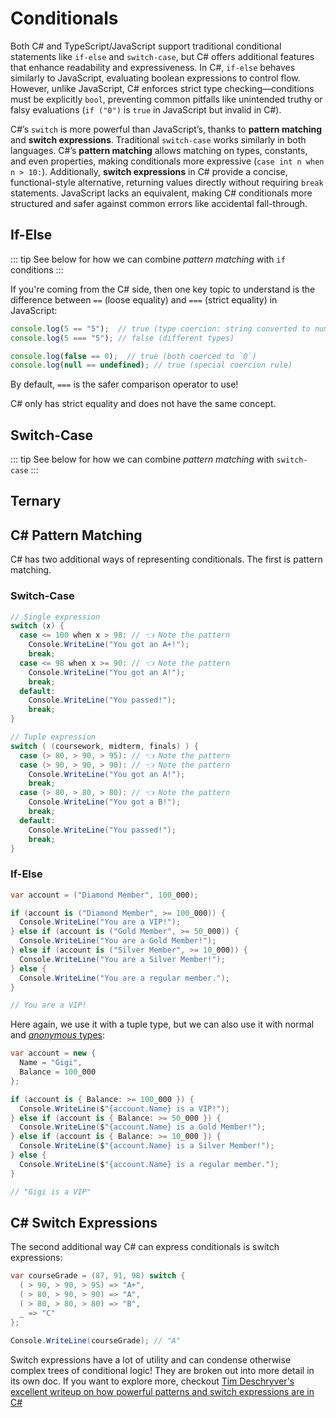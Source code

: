 # Conditionals

Both C# and TypeScript/JavaScript support traditional conditional statements like `if-else` and `switch-case`, but C# offers additional features that enhance readability and expressiveness. In C#, `if-else` behaves similarly to JavaScript, evaluating boolean expressions to control flow. However, unlike JavaScript, C# enforces strict type checking—conditions must be explicitly `bool`, preventing common pitfalls like unintended truthy or falsy evaluations (`if ("0")` is `true` in JavaScript but invalid in C#).

C#’s `switch` is more powerful than JavaScript’s, thanks to **pattern matching** and **switch expressions**. Traditional `switch-case` works similarly in both languages. C#’s **pattern matching** allows matching on types, constants, and even properties, making conditionals more expressive (`case int n when n > 10:`). Additionally, **switch expressions** in C# provide a concise, functional-style alternative, returning values directly without requiring `break` statements. JavaScript lacks an equivalent, making C# conditionals more structured and safer against common errors like accidental fall-through.

## If-Else

<CodeSplitter>
  <template #left>

```ts
if (x == 5) { /* ... */ }
if (x < 5) { /* ... */ }
if (x >= 5) { /* ... */ }
if (x % 5 == 0) { /* ... */ }

if (y == 10) {

} else {

}
```

  </template>
  <template #right>

```csharp
if (x == 5) { /* ... */ }
if (x < 5) { /* ... */ }
if (x >= 5) { /* ... */ }
if (x % 5 == 0) { /* ... */ }

if (y == 10) {

} else {

}
```

  </template>
</CodeSplitter>

::: tip
See below for how we can combine *pattern matching* with `if` conditions
:::

If you're coming from the C# side, then one key topic to understand is the difference between `==` (loose equality) and `===` (strict equality) in JavaScript:

```ts
console.log(5 == "5");  // true (type coercion: string converted to number)
console.log(5 === "5"); // false (different types)

console.log(false == 0);  // true (both coerced to `0`)
console.log(null == undefined); // true (special coercion rule)
```

By default, `===` is the safer comparison operator to use!

C# only has strict equality and does not have the same concept.

## Switch-Case

<CodeSplitter>
  <template #left>

```ts
switch (x) {
  case 0:
    console.log("You win a dollar!");
    break;
  case 5:
    console.log("You win a car!");
    break;
  default:
    console.log("Play again!");
    break;
}
```

  </template>
  <template #right>

```csharp
switch (x) {
  case 0:
    Console.WriteLine("You win a dollar!");
    break;
  case 5:
    Console.WriteLine("You win a car!");
    break;
  default:
    Console.WriteLine("Play again!");
    break;
}
```

  </template>
</CodeSplitter>

::: tip
See below for how we can combine *pattern matching* with `switch-case`
:::

## Ternary

<CodeSplitter>
  <template #left>

```ts
let y = x > 5 ? "yes" : "no";
```

  </template>
  <template #right>

```csharp
var y = x > 5 ? "yes" : "no";
```

  </template>
</CodeSplitter>

## C# Pattern Matching

C# has two additional ways of representing conditionals.  The first is pattern matching.

### Switch-Case

```csharp
// Single expression
switch (x) {
  case <= 100 when x > 98: // 👈 Note the pattern
    Console.WriteLine("You got an A+!");
    break;
  case <= 98 when x >= 90: // 👈 Note the pattern
    Console.WriteLine("You got an A!");
    break;
  default:
    Console.WriteLine("You passed!");
    break;
}

// Tuple expression
switch ( (coursework, midterm, finals) ) {
  case (> 80, > 90, > 95): // 👈 Note the pattern
  case (> 90, > 90, > 90): // 👈 Note the pattern
    Console.WriteLine("You got an A!");
    break;
  case (> 80, > 80, > 80): // 👈 Note the pattern
    Console.WriteLine("You got a B!");
    break;
  default:
    Console.WriteLine("You passed!");
    break;
}
```

### If-Else

```csharp
var account = ("Diamond Member", 100_000);

if (account is ("Diamond Member", >= 100_000)) {
  Console.WriteLine("You are a VIP!");
} else if (account is ("Gold Member", >= 50_000)) {
  Console.WriteLine("You are a Gold Member!");
} else if (account is ("Silver Member", >= 10_000)) {
  Console.WriteLine("You are a Silver Member!");
} else {
  Console.WriteLine("You are a regular member.");
}

// You are a VIP!
```

Here again, we use it with a tuple type, but we can also use it with normal and [*anonymous* types](https://learn.microsoft.com/en-us/dotnet/csharp/fundamentals/types/anonymous-types):

```csharp
var account = new {
  Name = "Gigi",
  Balance = 100_000
};

if (account is { Balance: >= 100_000 }) {
  Console.WriteLine($"{account.Name} is a VIP!");
} else if (account is { Balance: >= 50_000 }) {
  Console.WriteLine($"{account.Name} is a Gold Member!");
} else if (account is { Balance: >= 10_000 }) {
  Console.WriteLine($"{account.Name} is a Silver Member!");
} else {
  Console.WriteLine($"{account.Name} is a regular member.");
}

// "Gigi is a VIP"
```

## C# Switch Expressions

The second additional way C# can express conditionals is switch expressions:

```csharp
var courseGrade = (87, 91, 98) switch {
  ( > 90, > 90, > 95) => "A+",
  ( > 80, > 90, > 90) => "A",
  ( > 80, > 80, > 80) => "B",
  _ => "C"
};

Console.WriteLine(courseGrade); // "A"
```

Switch expressions have a lot of utility and can condense otherwise complex trees of conditional logic!  They are broken out into more detail in its own doc.  If you want to explore more, checkout [Tim Deschryver's excellent writeup on how powerful patterns and switch expressions are in C#](https://timdeschryver.dev/blog/pattern-matching-examples-in-csharp#tuple-patterns)
